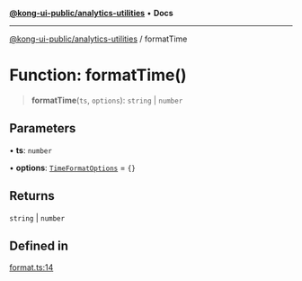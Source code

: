 [**@kong-ui-public/analytics-utilities**](../README.md) • **Docs**

***

[@kong-ui-public/analytics-utilities](../README.md) / formatTime

# Function: formatTime()

> **formatTime**(`ts`, `options`): `string` \| `number`

## Parameters

• **ts**: `number`

• **options**: [`TimeFormatOptions`](../interfaces/TimeFormatOptions.md) = `{}`

## Returns

`string` \| `number`

## Defined in

[format.ts:14](https://github.com/Kong/public-ui-components/blob/main/packages/analytics/analytics-utilities/src/format.ts#L14)
